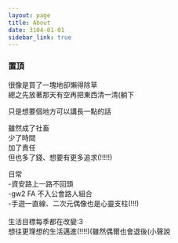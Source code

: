 ```yaml
---
layout: page
title: About
date: 3104-01-01
sidebar_link: true
---
```


### 置頂

很像是買了一塊地卻懶得除草<br>
總之先放著那天有空再把東西清一清(躺下<br>

只是想要個地方可以講長一點的話<br>

雖然成了社畜<br>
少了時間<br>
加了責任<br>
但也多了錢、想要有更多追求(!!!!!)<br>

<p class="message">
日常<br>
-資安路上一路不回頭<br>
-gw2 FA 不入公會路人組合 <br>
-手遊一直線、二次元偶像也是心靈支柱(!!!)<br><br>
生活目標每季都在改變:3 <br>想往更理想的生活邁進(!!!!)(雖然偶爾也會退後(小聲說
</p>
